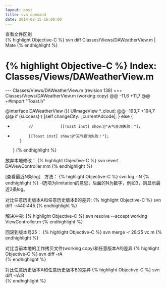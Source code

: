 ```yaml
---
layout: post
title: svn command
date: 2014-08-15 16:00:00
---
```


查看文件区别<br/>
{% highlight Objective-C %}
svn diff Classes/Views/DAWeatherView.m | Mate
{% endhighlight %}

{% highlight Objective-C %}
Index: Classes/Views/DAWeatherView.m
===================================================================
--- Classes/Views/DAWeatherView.m	(revision 138)
+++ Classes/Views/DAWeatherView.m	(working copy)
@@ -11,6 +11,7 @@
+#import "Toast.h"
 
 @interface DAWeatherView (){
	 UIImageView *_cloud;
@@ -193,7 +194,7 @@
         if (success) {
             [self changeCity: _currentAdcode];
         } else {
-            //            [[Toast inst] show:@"天气查询失败！"];
+            [[Toast inst] show:@"天气查询失败！"];
         }
     }
{% endhighlight %}

放弃本地修改：
{% highlight Objective-C %}
svn revert DAViewController.mm
{% endhighlight %}

[查看最近N条log］
方法：
{% highlight Objective-C %}
svn log -lN
{% endhighlight %}
-l选项为limitation的意思，后面的N为数字，例如3，则显示最近3条log。

对比任意历史版本A和任意历史版本B的差异:
{% highlight Objective-C %}
svn diff -r440:445 
{% endhighlight %}

解决冲突:
{% highlight Objective-C %}
svn resolve --accept working ViewController.m
{% endhighlight %}

回滚到版本号25：
{% highlight Objective-C %}
svn merge -r 28:25 vc.m
{% endhighlight %}

对比当前本地的工作拷贝文件(working copy)和任意版本A的差异
{% highlight Objective-C %}
svn diff -rA  
{% endhighlight %}

对比任意历史版本A和任意历史版本B的差异
{% highlight Objective-C %}
svn diff -rA:B  
{% endhighlight %}